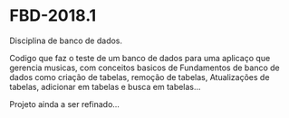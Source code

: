 # FBD-2018.1
Disciplina de banco de dados.

Codigo que faz o teste de um banco de dados para uma aplicaço que  gerencia musicas, com conceitos basicos de Fundamentos
de banco de dados como criação de tabelas, remoção de tabelas, Atualizações de tabelas, adicionar em tabelas e busca em
tabelas...


Projeto ainda a ser refinado...
